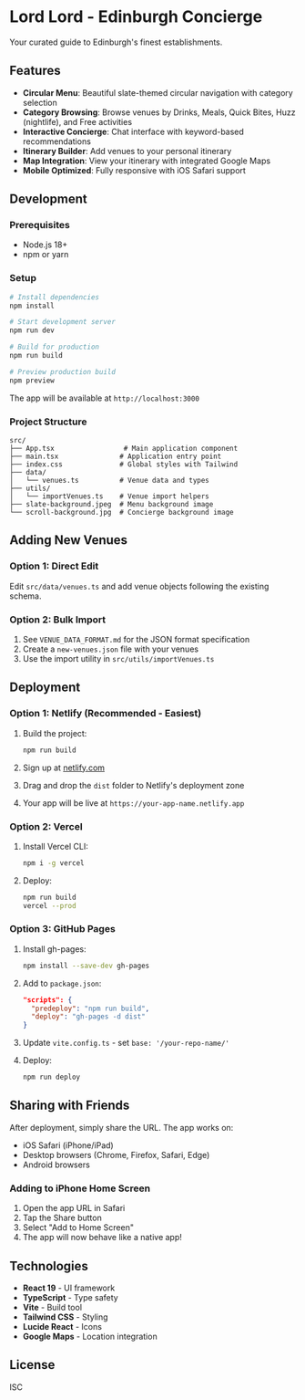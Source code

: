# Lord Lord - Edinburgh Concierge

Your curated guide to Edinburgh's finest establishments.

## Features

- **Circular Menu**: Beautiful slate-themed circular navigation with category selection
- **Category Browsing**: Browse venues by Drinks, Meals, Quick Bites, Huzz (nightlife), and Free activities
- **Interactive Concierge**: Chat interface with keyword-based recommendations
- **Itinerary Builder**: Add venues to your personal itinerary
- **Map Integration**: View your itinerary with integrated Google Maps
- **Mobile Optimized**: Fully responsive with iOS Safari support

## Development

### Prerequisites
- Node.js 18+
- npm or yarn

### Setup

```bash
# Install dependencies
npm install

# Start development server
npm run dev

# Build for production
npm run build

# Preview production build
npm preview
```

The app will be available at `http://localhost:3000`

### Project Structure

```
src/
├── App.tsx                 # Main application component
├── main.tsx               # Application entry point
├── index.css              # Global styles with Tailwind
├── data/
│   └── venues.ts          # Venue data and types
├── utils/
│   └── importVenues.ts    # Venue import helpers
├── slate-background.jpeg  # Menu background image
└── scroll-background.jpg  # Concierge background image
```

## Adding New Venues

### Option 1: Direct Edit
Edit `src/data/venues.ts` and add venue objects following the existing schema.

### Option 2: Bulk Import
1. See `VENUE_DATA_FORMAT.md` for the JSON format specification
2. Create a `new-venues.json` file with your venues
3. Use the import utility in `src/utils/importVenues.ts`

## Deployment

### Option 1: Netlify (Recommended - Easiest)

1. Build the project:
   ```bash
   npm run build
   ```

2. Sign up at [netlify.com](https://netlify.com)

3. Drag and drop the `dist` folder to Netlify's deployment zone

4. Your app will be live at `https://your-app-name.netlify.app`

### Option 2: Vercel

1. Install Vercel CLI:
   ```bash
   npm i -g vercel
   ```

2. Deploy:
   ```bash
   npm run build
   vercel --prod
   ```

### Option 3: GitHub Pages

1. Install gh-pages:
   ```bash
   npm install --save-dev gh-pages
   ```

2. Add to `package.json`:
   ```json
   "scripts": {
     "predeploy": "npm run build",
     "deploy": "gh-pages -d dist"
   }
   ```

3. Update `vite.config.ts` - set `base: '/your-repo-name/'`

4. Deploy:
   ```bash
   npm run deploy
   ```

## Sharing with Friends

After deployment, simply share the URL. The app works on:
- iOS Safari (iPhone/iPad)
- Desktop browsers (Chrome, Firefox, Safari, Edge)
- Android browsers

### Adding to iPhone Home Screen
1. Open the app URL in Safari
2. Tap the Share button
3. Select "Add to Home Screen"
4. The app will now behave like a native app!

## Technologies

- **React 19** - UI framework
- **TypeScript** - Type safety
- **Vite** - Build tool
- **Tailwind CSS** - Styling
- **Lucide React** - Icons
- **Google Maps** - Location integration

## License

ISC
